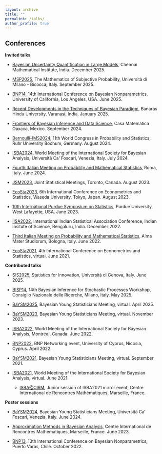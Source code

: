 ```yaml
---
layout: archive
title: ""
permalink: /talks/
author_profile: true
---
```


Conferences
---

**Invited talks**
* [Bayesian Uncertainty Quantification in Large Models](http://www.birs.ca/events/2025/5-day-workshops/25w5329), Chennai Mathematical Institute, India. December 2025.

* [MSP2025](https://msp.campus.unimib.it/home), The Mathematics of Subjective Probability, Università di Milano - Bicocca, Italy. September 2025. 

* [BNP14](https://bnp14.org/), 14th International Conference on Bayesian Nonparametrics, University of California, Los Angeles, USA. June 2025.

* [Recent Developments in the Techniques of Bayesian Paradigm](https://www.bhu.ac.in/Site/UnitHomeTemplate/1_3384_6719_International-Conference--on-Recent-Developments-in-the-Techniques-of-Bayesian-Paradigm-Home), Banaras Hindu University, Varanasi, India. January 2025.

* [Frontiers of Bayesian Inference and Data Science](https://www.birs.ca/events/2024/5-day-workshops/24w5196), Casa
Matemática Oaxaca, Mexico. September 2024.

* [Bernoulli-IMS2024](https://www.bernoulli-ims-worldcongress2024.org/), 11th World Congress in Probability and Statistics, Ruhr University Bochum, Germany. August 2024.

* [ISBA2024](https://www.unive.it/web/en/2208/home), World Meeting of the International Society for Bayesian Analysis, Università Ca' Foscari, Venezia, Italy. July 2024.

* [Fourth Italian Meeting on Probability and Mathematical Statistics](https://probabilityrome2024.it/), Roma, Italy. June 2024.

* [JSM2023](https://ww2.amstat.org/meetings/jsm/2023/), Joint Statistical Meetings, Toronto, Canada. August 2023.

* [EcoSta2023](http://www.cmstatistics.org/EcoSta2023/index.php), 6th International Conference on Econometrics and Statistics, Waseda University, Tokyo, Japan. August 2023.

* [10th International Purdue Symposium on Statistics](https://www.stat.purdue.edu/symp2023/index.html), Purdue University, West Lafayette, USA. June 2023.

* [IISA2022](https://intindstat.org/conference2022/index), International Indian Statistical Association Conference, Indian Insitute of Science, Bengaluru, India. December 2022.

* [Third Italian Meeting on Probability and Mathematical Statistics](https://site.unibo.it/probstat/en), Alma Mater Studiorum, Bologna, Italy. June 2022.

* [EcoSta2021](http://www.cmstatistics.org/EcoSta2021/), 4th International Conference on Econometrics and Statistics, virtual. June 2021.

**Contributed talks**
* [SIS2025](https://sis2025.sis-statistica.it/), Statistics for Innovation, Università di Genova, Italy. June 2025.

* [BISP14](https://bisp14.imati.cnr.it/home_page.php), 14th Bayesian Inference for Stochastic Processes Workshop, Consiglio Nazionale delle Ricerche, Milano, Italy. May 2025.

* [BaYSM2025](https://baysm2025.github.io/), Bayesian Young Statisticians Meeting, virtual. April 2025.

* [BaYSM2023](https://events.stat.uconn.edu/BAYSM2023/), Bayesian Young Statisticians Meeting, virtual. November 2023.
  
* [ISBA2022](https://isbawebmaster.github.io/ISBA2022/), World Meeting of the International Society for Bayesian Analysis, Montréal, Canada. June 2022.

* [BNP2022](http://cyprusconferences.org/bnp2022/), BNP Networking event, University of Cyprus, Nicosia, Cyprus. April 2022.

* [BaYSM2021](https://events.stat.uconn.edu/BAYSM2021/), Bayesian Young Statisticians Meeting, virtual. September 2021.

* [ISBA2021](https://events.stat.uconn.edu/ISBA2021/), World Meeting of the International Society for Bayesian Analysis, virtual. June 2021.

  * [ISBA@CIRM](https://sites.google.com/view/isba-at-cirm/home), Junior session of ISBA2021 mirror event, Centre International de Rencontres Mathématiques, Marseille, France.

**Poster sessions**
* [BaYSM2024](https://events.stat.uconn.edu/BAYSM2024/), Bayesian Young Statisticians Meeting, Università Ca’ Foscari, Venezia, Italy. June 2024. 

* [Approximation Methods in Bayesian Analysis](https://conferences.cirm-math.fr/2768.html), Centre International de Rencontres Mathématiques, Marseille, France. June 2023.
  
* [BNP13](https://midas.mat.uc.cl/bnp13/), 13th International Conference on Bayesian Nonparametrics, Puerto Varas, Chile. October 2022.

